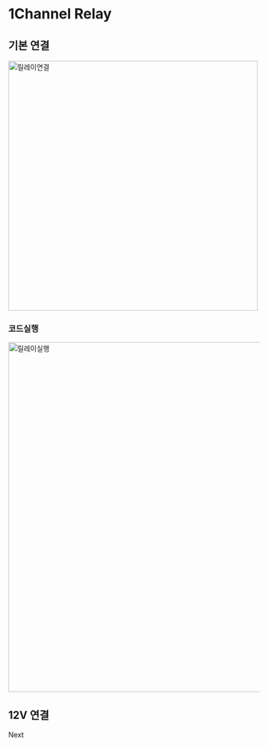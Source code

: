 # 1Channel Relay

## 기본 연결
<img src="https://raw.githubusercontent.com/hugoMGSung/study-smarthome/main/images/1ch_relay_01.png" width="500" alt="릴레이연결">

### 코드실행
<img src="https://raw.githubusercontent.com/hugoMGSung/study-smarthome/main/images/1ch_relay_02.gif" width="700" alt="릴레이실행">


## 12V 연결

Next
